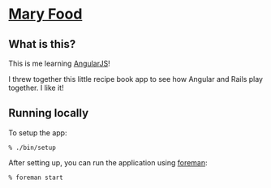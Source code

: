 [Mary Food](https://maryfood.herokuapp.com/)
=========

What is this?
---------------

This is me learning [AngularJS](https://angularjs.org/)!

I threw together this little recipe book app to see how Angular and Rails play together.  I like it!


Running locally
---------------

To setup the app:

    % ./bin/setup

After setting up, you can run the application using [foreman]:

    % foreman start

[foreman]: http://ddollar.github.io/foreman/
